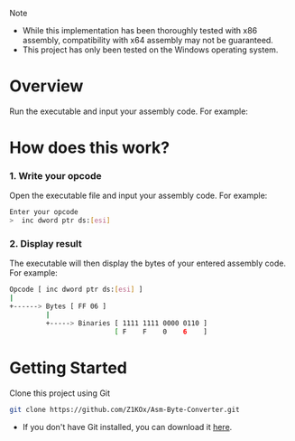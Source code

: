 > [!NOTE] 
> - While this implementation has been thoroughly tested with x86 assembly, compatibility with x64 assembly may not be guaranteed.
> - This project has only been tested on the Windows operating system.

# Overview
Run the executable and input your assembly code. For example:

# How does this work?

### 1. Write your opcode
Open the executable file and input your assembly code. For example:
```bash
Enter your opcode
>  inc dword ptr ds:[esi]
```

### 2. Display result
The executable will then display the bytes of your entered assembly code. For example:
```bash
Opcode [ inc dword ptr ds:[esi] ]
|
+------> Bytes [ FF 06 ]
         |
         +-----> Binaries [ 1111 1111 0000 0110 ]
                          [ F    F    0    6    ]
```

# Getting Started
Clone this project using Git
```bash
git clone https://github.com/Z1KOx/Asm-Byte-Converter.git
```
- If you don't have Git installed, you can download it <a href="https://git-scm.com/downloads" target="_blank">here</a>.
